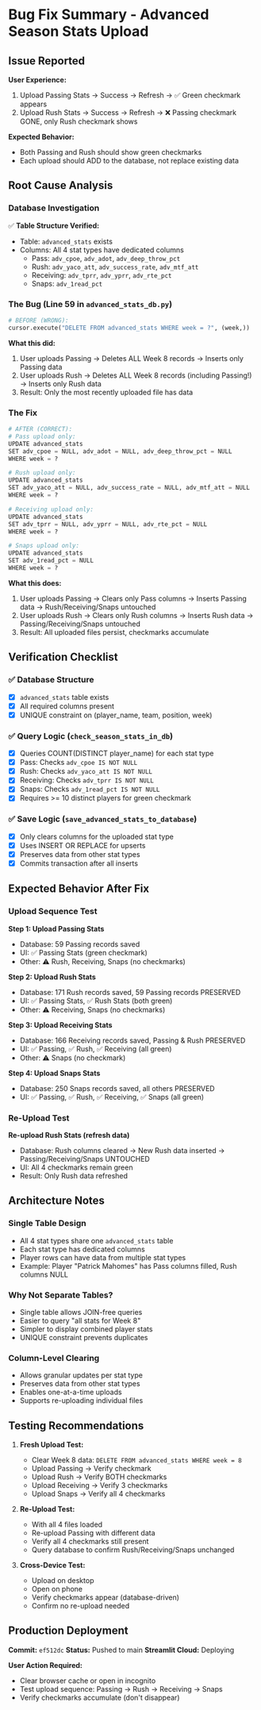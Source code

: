 # Bug Fix Summary - Advanced Season Stats Upload

## Issue Reported

**User Experience:**
1. Upload Passing Stats → Success → Refresh → ✅ Green checkmark appears
2. Upload Rush Stats → Success → Refresh → ❌ Passing checkmark GONE, only Rush checkmark shows

**Expected Behavior:**
- Both Passing and Rush should show green checkmarks
- Each upload should ADD to the database, not replace existing data

## Root Cause Analysis

### Database Investigation

✅ **Table Structure Verified:**
- Table: `advanced_stats` exists
- Columns: All 4 stat types have dedicated columns
  - Pass: `adv_cpoe`, `adv_adot`, `adv_deep_throw_pct`
  - Rush: `adv_yaco_att`, `adv_success_rate`, `adv_mtf_att`
  - Receiving: `adv_tprr`, `adv_yprr`, `adv_rte_pct`
  - Snaps: `adv_1read_pct`

### The Bug (Line 59 in `advanced_stats_db.py`)

```python
# BEFORE (WRONG):
cursor.execute("DELETE FROM advanced_stats WHERE week = ?", (week,))
```

**What this did:**
1. User uploads Passing → Deletes ALL Week 8 records → Inserts only Passing data
2. User uploads Rush → Deletes ALL Week 8 records (including Passing!) → Inserts only Rush data
3. Result: Only the most recently uploaded file has data

### The Fix

```python
# AFTER (CORRECT):
# Pass upload only:
UPDATE advanced_stats 
SET adv_cpoe = NULL, adv_adot = NULL, adv_deep_throw_pct = NULL
WHERE week = ?

# Rush upload only:
UPDATE advanced_stats 
SET adv_yaco_att = NULL, adv_success_rate = NULL, adv_mtf_att = NULL
WHERE week = ?

# Receiving upload only:
UPDATE advanced_stats 
SET adv_tprr = NULL, adv_yprr = NULL, adv_rte_pct = NULL
WHERE week = ?

# Snaps upload only:
UPDATE advanced_stats 
SET adv_1read_pct = NULL
WHERE week = ?
```

**What this does:**
1. User uploads Passing → Clears only Pass columns → Inserts Passing data → Rush/Receiving/Snaps untouched
2. User uploads Rush → Clears only Rush columns → Inserts Rush data → Passing/Receiving/Snaps untouched
3. Result: All uploaded files persist, checkmarks accumulate

## Verification Checklist

### ✅ Database Structure
- [x] `advanced_stats` table exists
- [x] All required columns present
- [x] UNIQUE constraint on (player_name, team, position, week)

### ✅ Query Logic (`check_season_stats_in_db`)
- [x] Queries COUNT(DISTINCT player_name) for each stat type
- [x] Pass: Checks `adv_cpoe IS NOT NULL`
- [x] Rush: Checks `adv_yaco_att IS NOT NULL`
- [x] Receiving: Checks `adv_tprr IS NOT NULL`
- [x] Snaps: Checks `adv_1read_pct IS NOT NULL`
- [x] Requires >= 10 distinct players for green checkmark

### ✅ Save Logic (`save_advanced_stats_to_database`)
- [x] Only clears columns for the uploaded stat type
- [x] Uses INSERT OR REPLACE for upserts
- [x] Preserves data from other stat types
- [x] Commits transaction after all inserts

## Expected Behavior After Fix

### Upload Sequence Test

**Step 1: Upload Passing Stats**
- Database: 59 Passing records saved
- UI: ✅ Passing Stats (green checkmark)
- Other: ⚠️ Rush, Receiving, Snaps (no checkmarks)

**Step 2: Upload Rush Stats**
- Database: 171 Rush records saved, 59 Passing records PRESERVED
- UI: ✅ Passing Stats, ✅ Rush Stats (both green)
- Other: ⚠️ Receiving, Snaps (no checkmarks)

**Step 3: Upload Receiving Stats**
- Database: 166 Receiving records saved, Passing & Rush PRESERVED
- UI: ✅ Passing, ✅ Rush, ✅ Receiving (all green)
- Other: ⚠️ Snaps (no checkmark)

**Step 4: Upload Snaps Stats**
- Database: 250 Snaps records saved, all others PRESERVED
- UI: ✅ Passing, ✅ Rush, ✅ Receiving, ✅ Snaps (all green)

### Re-Upload Test

**Re-upload Rush Stats (refresh data)**
- Database: Rush columns cleared → New Rush data inserted → Passing/Receiving/Snaps UNTOUCHED
- UI: All 4 checkmarks remain green
- Result: Only Rush data refreshed

## Architecture Notes

### Single Table Design
- All 4 stat types share one `advanced_stats` table
- Each stat type has dedicated columns
- Player rows can have data from multiple stat types
- Example: Player "Patrick Mahomes" has Pass columns filled, Rush columns NULL

### Why Not Separate Tables?
- Single table allows JOIN-free queries
- Easier to query "all stats for Week 8"
- Simpler to display combined player stats
- UNIQUE constraint prevents duplicates

### Column-Level Clearing
- Allows granular updates per stat type
- Preserves data from other stat types
- Enables one-at-a-time uploads
- Supports re-uploading individual files

## Testing Recommendations

1. **Fresh Upload Test:**
   - Clear Week 8 data: `DELETE FROM advanced_stats WHERE week = 8`
   - Upload Passing → Verify checkmark
   - Upload Rush → Verify BOTH checkmarks
   - Upload Receiving → Verify 3 checkmarks
   - Upload Snaps → Verify all 4 checkmarks

2. **Re-Upload Test:**
   - With all 4 files loaded
   - Re-upload Passing with different data
   - Verify all 4 checkmarks still present
   - Query database to confirm Rush/Receiving/Snaps unchanged

3. **Cross-Device Test:**
   - Upload on desktop
   - Open on phone
   - Verify checkmarks appear (database-driven)
   - Confirm no re-upload needed

## Production Deployment

**Commit:** `ef512dc`
**Status:** Pushed to main
**Streamlit Cloud:** Deploying

**User Action Required:**
- Clear browser cache or open in incognito
- Test upload sequence: Passing → Rush → Receiving → Snaps
- Verify checkmarks accumulate (don't disappear)

